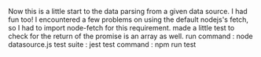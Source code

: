 Now this is a little start to the data parsing from a given data source.
I had fun too!
I encountered a few problems on using the default nodejs's fetch, so I had to import node-fetch for this requirement.
made a little test to check for the return of the promise is an array as well.
run command : node datasource.js
test suite : jest 
test command : npm run test